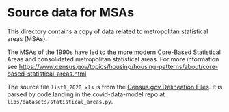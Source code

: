 # Source data for MSAs

This directory contains a copy of data related to metropolitan statistical areas (MSAs).

The MSAs of the 1990s have led to the more modern Core-Based Statistical Areas and
consolidated metropolitan statistical areas. For more information see
https://www.census.gov/topics/housing/housing-patterns/about/core-based-statistical-areas.html

The source file `list1_2020.xls` is from the
[Census.gov Delineation Files](https://www.census.gov/geographies/reference-files/time-series/demo/metro-micro/delineation-files.html).
It is parsed by code landing in the covid-data-model repo at `libs/datasets/statistical_areas.py`.
